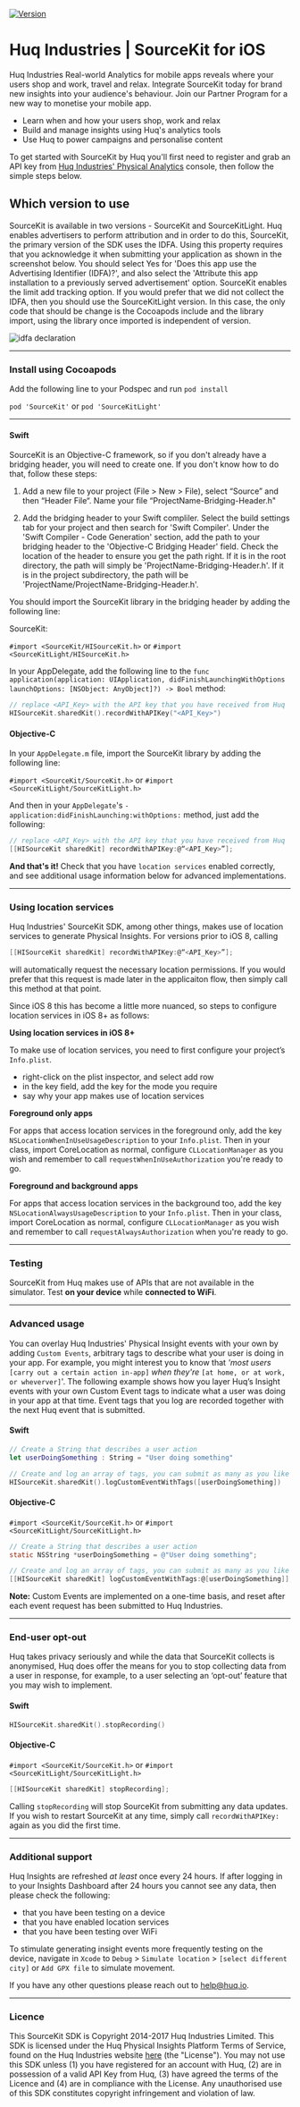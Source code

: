 [![Version](https://img.shields.io/cocoapods/v/SourceKit.svg?style=flat)](http://cocoapods.org/pods/SourceKit)

# Huq Industries | SourceKit for iOS

Huq Industries Real-world Analytics for mobile apps reveals where your users shop and work, travel and relax. Integrate SourceKit today for brand new insights into your audience's behaviour. Join our Partner Program for a new way to monetise your mobile app.

  - Learn when and how your users shop, work and relax
  - Build and manage  insights using Huq's analytics tools
  - Use Huq to power campaigns and personalise content

To get started with SourceKit by Huq you'll first need to register and grab an API key from [Huq Industries' Physical Analytics][hq1] console, then follow the simple steps below.

## Which version to use

SourceKit is available in two versions - SourceKit and SourceKitLight. Huq enables advertisers to perform attribution and in order to do this, SourceKit, the primary version of the SDK uses the IDFA. Using this property requires that you acknowledge it when submitting your application as shown in the screenshot below. You should select Yes for 'Does this app use the Advertising Identifier (IDFA)?', and also select the 'Attribute this app installation to a previously served advertisement' option. SourceKit enables the limit add tracking option. If you would prefer that we did not collect the IDFA, then you should use the SourceKitLight version. In this case, the only code that should be change is the Cocoapods include and the library import, using the library once imported is independent of version.

![idfa declaration](/images/IDFA.png)

---

### Install using Cocoapods

Add the following line to your Podspec and run `pod install`

`pod 'SourceKit'` or `pod 'SourceKitLight'`
 

---

#### Swift

SourceKit is an Objective-C framework, so if you don't already have a bridging
header, you will need to create one. If you don't know how to do that, follow
these steps:

1. Add a new file to your project (File > New > File), select “Source” and then
“Header File“. Name your file “ProjectName-Bridging-Header.h"

2. Add the bridging header to your Swift compliler. Select the
build settings tab for your project and then search for 'Swift Compiler'.
Under the 'Swift Compiler - Code Generation' section, add the path to your bridging header
to the 'Objective-C Bridging Header' field. Check the location of the header to ensure you get the path right. If it is in
the root directory, the path will simply be 'ProjectName-Bridging-Header.h'. If
it is in the project subdirectory, the path will be
'ProjectName/ProjectName-Bridging-Header.h'.

You should import the SourceKit library in the bridging header by adding the
following line:

SourceKit:

`#import <SourceKit/HISourceKit.h>` or `#import <SourceKitLight/HISourceKit.h>`


In your AppDelegate, add the following line to the `func
application(application: UIApplication, didFinishLaunchingWithOptions
launchOptions: [NSObject: AnyObject]?) -> Bool` method:

```swift
// replace <API_Key> with the API key that you have received from Huq
HISourceKit.sharedKit().recordWithAPIKey("<API_Key>")
```

#### Objective-C

In your `AppDelegate.m` file, import the SourceKit library by adding the
following line:

`#import <SourceKit/SourceKit.h>` or `#import <SourceKitLight/SourceKitLight.h>`

And then in your `AppDelegate`'s `-application:didFinishLaunching:withOptions:` method, just add the following:

```objective-c
// replace <API_Key> with the API key that you have received from Huq
[[HISourceKit sharedKit] recordWithAPIKey:@“<API_Key>”];
```

**And that's it!**  Check that you have `location services` enabled correctly, and see additional usage information below for advanced implementations. 

---

### Using location services

Huq Industries' SourceKit SDK, among other things, makes use of location
services to generate Physical Insights. For versions prior to iOS 8, calling 
```objective-c
[[HISourceKit sharedKit] recordWithAPIKey:@“<API_Key>”];
```
will automatically request the necessary location permissions. If you would
prefer that this request is made later in the applicaiton flow, then simply
call this method at that point.

Since iOS 8 this has become a little more nuanced, so steps to configure location services in iOS 8+ as follows:

**Using location services in iOS 8+**

To make use of location services, you need to first configure your project’s `Info.plist`.

* right-click on the plist inspector, and select add row
* in the key field, add the key for the mode you require
* say why your app makes use of location services


**Foreground only apps**

For apps that access location services in the foreground only, add the key
`NSLocationWhenInUseUsageDescription` to your `Info.plist`. Then in your class,
import CoreLocation as normal, configure `CLLocationManager` as you wish and
remember to call `requestWhenInUseAuthorization` you're ready to go.

**Foreground and background apps**

For apps that access location services in the background too, add the key `NSLocationAlwaysUsageDescription` to your `Info.plist`. Then in your class, import CoreLocation as normal, configure `CLLocationManager` as you wish and remember to call `requestAlwaysAuthorization` when you're ready to go.

---

### Testing

SourceKit from Huq makes use of APIs that are not available in the simulator. Test **on your device** while **connected to WiFi**.

---

### Advanced usage

You can overlay Huq Industries' Physical Insight events with your own by adding
`Custom Events`, arbitrary tags to describe what your user is doing in your
app.  For example, you might interest you to know that *'most users* `[carry
out a certain action in-app]` *when they're* `[at home, or at work, or
wheverver]`'. The following example shows how you layer Huq’s Insight events
with your own Custom Event tags to indicate what a user was doing in your app
at that time. Event tags that you log are recorded together with the next Huq
event that is submitted.

#### Swift

```swift
// Create a String that describes a user action
let userDoingSomething : String = "User doing something"
```
```swift
// Create and log an array of tags, you can submit as many as you like
HISourceKit.sharedKit().logCustomEventWithTags([userDoingSomething])
```

#### Objective-C

`#import <SourceKit/SourceKit.h>` or `#import <SourceKitLight/SourceKitLight.h>`

```objective-c
// Create a String that describes a user action
static NSString *userDoingSomething = @"User doing something";
```
```objective-c
// Create and log an array of tags, you can submit as many as you like
[[HISourceKit sharedKit] logCustomEventWithTags:@[userDoingSomething]];
```
**Note:**  Custom Events are implemented on a one-time basis, and reset after each event request has been submitted to Huq Industries.

---

### End-user opt-out

Huq takes privacy seriously and while the data that SourceKit collects is anonymised, Huq does offer the means for you to stop collecting data from a user in response, for example, to a user selecting an ‘opt-out’ feature that you may wish to implement.

#### Swift 

```swift
HISourceKit.sharedKit().stopRecording()
```

#### Objective-C

`#import <SourceKit/SourceKit.h>` or `#import <SourceKitLight/SourceKitLight.h>`

```objective-c
[[HISourceKit sharedKit] stopRecording];
```

Calling `stopRecording` will stop SourceKit from submitting any data updates.  If you wish to restart SourceKit at any time, simply call `recordWithAPIKey:` again as you did the first time.

***

### Additional support

Huq Insights are refreshed *at least* once every 24 hours. If after logging in to your Insights Dashboard after 24 hours you cannot see any data, then please check the following:

* that you have been testing on a device
* that you have enabled location services
* that you have been testing over WiFi

To stimulate generating insight events more frequently testing on the device, navigate in `Xcode` to `Debug` > `Simulate location` > `[select different city]` or `Add GPX file` to simulate movement.

If you have any other questions please reach out to help@huq.io.

***

### Licence

This SourceKit SDK is Copyright 2014-2017 Huq Industries Limited. This SDK is licensed under the Huq Physical Insights Platform Terms of Service, found on the Huq Industries website [here][hq2] (the "License"). You may not use this SDK unless (1) you have registered for an account with Huq, (2) are in possession of a valid API Key from Huq, (3) have agreed the terms of the Licence and (4) are in compliance with the License. Any unauthorised use of this SDK constitutes copyright infringement and violation of law.

   [hq1]: <http://dashboard.huq.io>
   [hq2]: <http://huq.io/legals/service-terms.html>
